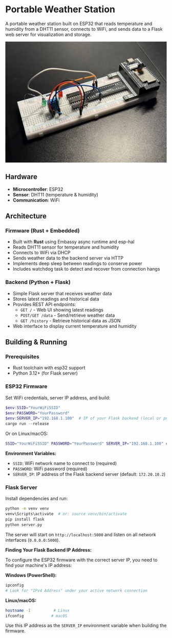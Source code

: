 # Portable Weather Station

A portable weather station built on ESP32 that reads temperature and humidity from a DHT11 sensor, connects to WiFi, and sends data to a Flask web server for visualization and storage.

![Weather Station Hardware](weather-station.jpeg)

## Hardware

- **Microcontroller**: ESP32
- **Sensor**: DHT11 (temperature & humidity)
- **Communication**: WiFi

## Architecture

### Firmware (Rust + Embedded)
- Built with **Rust** using Embassy async runtime and esp-hal
- Reads DHT11 sensor for temperature and humidity
- Connects to WiFi via DHCP
- Sends weather data to the backend server via HTTP
- Implements deep sleep between readings to conserve power
- Includes watchdog task to detect and recover from connection hangs

### Backend (Python + Flask)
- Simple Flask server that receives weather data
- Stores latest readings and historical data 
- Provides REST API endpoints:
  - `GET /` - Web UI showing latest readings
  - `POST/GET /data` - Send/retrieve weather data
  - `GET /history` - Retrieve historical data as JSON
- Web interface to display current temperature and humidity

## Building & Running

### Prerequisites
- Rust toolchain with esp32 support
- Python 3.12+ (for Flask server)

### ESP32 Firmware

Set WiFi credentials, server IP address, and build:

```powershell
$env:SSID="YourWiFiSSID"
$env:PASSWORD="YourPassword"
$env:SERVER_IP="192.168.1.100"  # IP of your Flask backend (local or public)
cargo run --release
```

Or on Linux/macOS:
```bash
SSID="YourWiFiSSID" PASSWORD="YourPassword" SERVER_IP="192.168.1.100" cargo run --release
```

**Environment Variables:**
- `SSID`: WiFi network name to connect to (required)
- `PASSWORD`: WiFi password (required)
- `SERVER_IP`: IP address of the Flask backend server (default: `172.20.10.2`)

### Flask Server

Install dependencies and run:

```bash
python -m venv venv
venv\Scripts\activate  # or: source venv/bin/activate
pip install flask
python server.py
```

The server will start on `http://localhost:5000` and listen on all network interfaces (`0.0.0.0:5000`).

**Finding Your Flask Backend IP Address:**

To configure the ESP32 firmware with the correct server IP, you need to find your machine's IP address:

**Windows (PowerShell):**
```powershell
ipconfig
# Look for "IPv4 Address" under your active network connection
```

**Linux/macOS:**
```bash
hostname -I          # Linux
ifconfig            # macOS
```

Use this IP address as the `SERVER_IP` environment variable when building the firmware.
